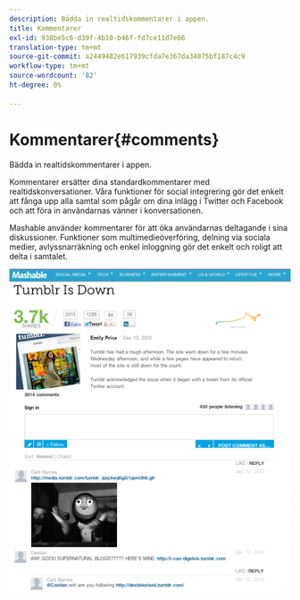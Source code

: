```yaml
---
description: Bädda in realtidskommentarer i appen.
title: Kommentarer
exl-id: 938be5c6-d39f-4b10-b46f-fd7ce11d7e66
translation-type: tm+mt
source-git-commit: a2449482e617939cfda7e367da34875bf187c4c9
workflow-type: tm+mt
source-wordcount: '82'
ht-degree: 0%

---
```


# Kommentarer{#comments}

Bädda in realtidskommentarer i appen.

Kommentarer ersätter dina standardkommentarer med realtidskonversationer. Våra funktioner för social integrering gör det enkelt att fånga upp alla samtal som pågår om dina inlägg i Twitter och Facebook och att föra in användarnas vänner i konversationen.

Mashable använder kommentarer för att öka användarnas deltagande i sina diskussioner. Funktioner som multimedieöverföring, delning via sociala medier, avlyssnarräkning och enkel inloggning gör det enkelt och roligt att delta i samtalet.

![](assets/CommentsMashable.png)

<!-- 

c_comments_app.dita

 -->
